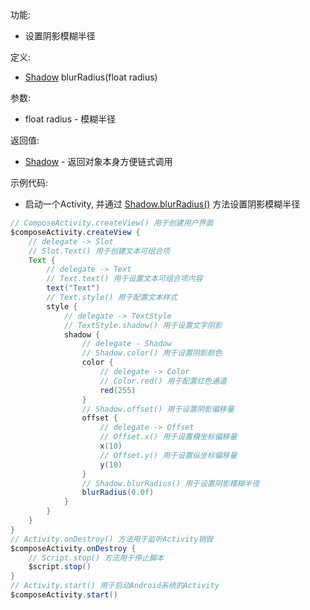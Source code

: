功能:

+ 设置阴影模糊半径

定义:

+ [Shadow](/API/UI/Compose/Theme/Typography/Shadow/README.md) blurRadius(float radius)

参数:

+ float radius - 模糊半径

返回值:

+ [Shadow](/API/UI/Compose/Theme/Typography/Shadow/README.md) - 返回对象本身方便链式调用

示例代码:

+ 启动一个Activity, 并通过 [Shadow.blurRadius()](/API/UI/Compose/Theme/Typography/Shadow/README.md?id=blurRadius)
  方法设置阴影模糊半径

```groovy
// ComposeActivity.createView() 用于创建用户界面
$composeActivity.createView {
    // delegate -> Slot
    // Slot.Text() 用于创建文本可组合项
    Text {
        // delegate -> Text
        // Text.text() 用于设置文本可组合项内容
        text("Text")
        // Text.style() 用于配置文本样式
        style {
            // delegate -> TextStyle
            // TextStyle.shadow() 用于设置文字阴影
            shadow {
                // delegate - Shadow
                // Shadow.color() 用于设置阴影颜色
                color {
                    // delegate -> Color
                    // Color.red() 用于配置红色通道
                    red(255)
                }
                // Shadow.offset() 用于设置阴影偏移量
                offset {
                    // delegate -> Offset
                    // Offset.x() 用于设置横坐标偏移量
                    x(10)
                    // Offset.y() 用于设置纵坐标偏移量
                    y(10)
                }
                // Shadow.blurRadius() 用于设置阴影模糊半径
                blurRadius(0.0f)
            }
        }
    }
}
// Activity.onDestroy() 方法用于监听Activity销毁
$composeActivity.onDestroy {
    // Script.stop() 方法用于停止脚本
    $script.stop()
}
// Activity.start() 用于启动Android系统的Activity
$composeActivity.start()
```